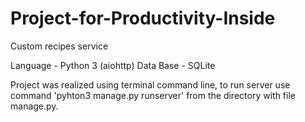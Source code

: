 # Project-for-Productivity-Inside
Custom recipes service

Language - Python 3 (aiohttp)
Data Base - SQLite

Project was realized using terminal command line, to run server use command 'pyhton3 manage.py runserver' from the directory with file manage.py.
